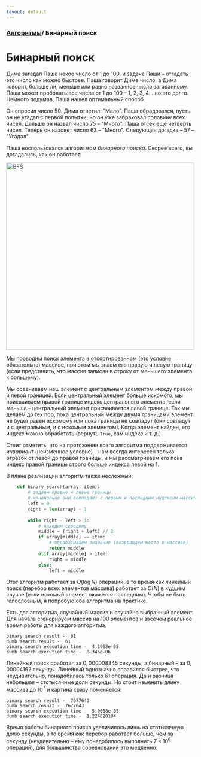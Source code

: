 ```yaml
---
layout: default
---
```


<script type="text/javascript" id="MathJax-script" async
  src="https://cdn.jsdelivr.net/npm/mathjax@3/es5/tex-mml-chtml.js">
</script>

<script>
  MathJax = {
    tex: {
      inlineMath: [['$', '$']]
    }
  };
</script>

### [Алгоритмы](index.md)/ Бинарный поиск

# **Бинарный поиск**

Дима загадал Паше некое число от $1$ до $100$, и задача Паши – отгадать это число как можно быстрее. Паша говорит Диме число, а Дима говорит, больше ли, меньше или равно названное число загаданному. Паша может пробовать все числа от $1$ до $100$ – $1$, $2$, $3$, $4$… но это долго. Немного подумав, Паша нашел оптимальный способ. 

Он спросил число $50$. Дима ответил: "Мало". Паша обрадовался, пусть он не угадал с первой попытки, но он уже забраковал половину всех чисел. Дальше он назвал число $75$ – "Много". Паша отсек еще четверть чисел. Теперь он назовет число $63$ – "Много". Следующая догадка – $57$ – "Угадал".

Паша воспользовался алгоритмом *бинарного поиска*. Скорее всего, вы догадались, как он работает:

<img src="assets/binsearch.png" alt="BFS" width="500"/>

Мы проводим поиск элемента в отсортированном (это условие обязательно) массиве, при этом мы знаем его правую и левую границу (если представить, что массив записан в строку от меньшего элемента к большему). 

Мы сравниваем наш элемент с центральным элементом между правой и левой границей. Если центральный элемент больше искомого, мы присваиваем правой границе индекс центрального элемента, если меньше – центральный элемент присваивается левой границе. Так мы делаем до тех пор, пока центральный между двумя границами элемент не будет равен искомому или пока границы не совпадут (они совпадут и с центральным, и с искомым элементом). Когда элемент найден, его индекс можно обработать (вернуть `True`, сам индекс и т. д.)

Стоит отметить, что на протяжении всего алгоритма поддерживается *инвариант* (неизменное условие) – нам всегда интересен только отрезок от левой до правой границы, и мы рассматриваем его пока индекс правой границы строго больше индекса левой на $1$.

В плане реализации алгоритм также несложный:

```py
    def binary_search(array, item):
        # задаем правые и левые границы 
        # изначально они совпадают с первым и последним индексом массива
        left = 0
        right = len(array) - 1
        
        while right - left > 1:
            # находим середину
            middle = (right + left) // 2
            if array[middle] == item:
                # обрабатываем значение (возвращаем место в массиве)
                return middle
            elif array[middle] > item:
                right = middle
            else:
                left = middle
```

Этот алгоритм работает за $O(\log N)$ операций, в то время как линейный поиск (перебор всех элементов массива) работает за $O(N)$ в худшем случае (если искомый элемент окажется последним). Чтобы не быть голословным, я попробую оба алгоритма на практике.

Есть два алгоритма, случайный массив и случайно выбранный элемент. Для начала сгенерируем массив на 100 элементов и засечем реальное время работы  для каждого алгоритма.

    binary search result -  61
    dumb search result -  61
    binary search execution time -  4.1962e-05
    dumb search execution time -  8.345e-06

Линейный поиск сработал за $0,000008345$ секунды, а бинарный – за $0,00004162$ секунды. Линейный однозначно справился быстрее, что неудивительно, понадобилась только $61$ операция. Да и разница небольшая – стотысячные доли секунды. Но стоит изменить длину массива до $10^7$ и картина сразу поменяется:

    binary search result -  7677643
    dumb search result -  7677643
    binary search execution time -  5.0068e-05
    dumb search execution time -  1.224620104

Время работы бинарного поиска увеличилось лишь на стотысячную долю секунды, в то время как перебор работает больше, чем за секунду (неудивительно – ему понадобилось выполнить $7×10^6$ операций), для большинства соревнований это медленно. 
